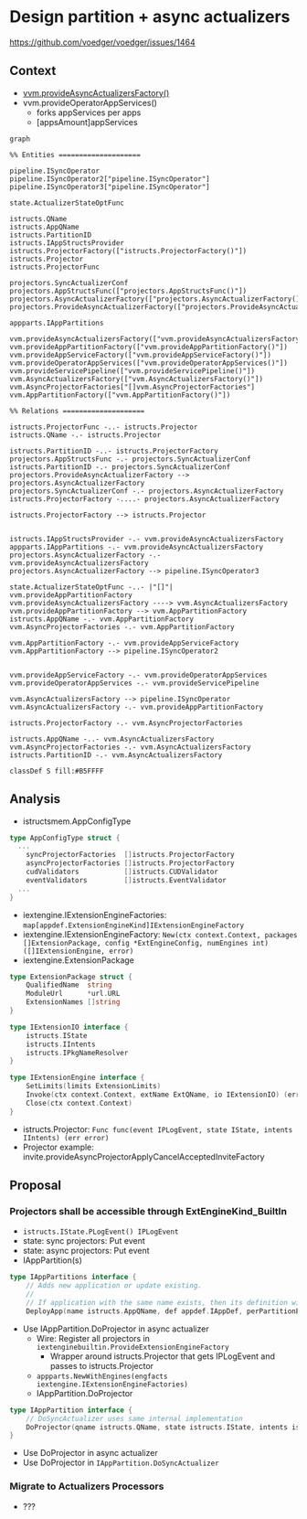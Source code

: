 # Design partition + async actualizers 

https://github.com/voedger/voedger/issues/1464

## Context

- [vvm.provideAsyncActualizersFactory()](https://github.com/voedger/voedger/blob/43469aef2ed4878dfa3cb7dca304c87350547a8d/pkg/vvm/wire_gen.go#L518)
- vvm.provideOperatorAppServices()
  - forks appServices per apps
  - [appsAmount]appServices

```mermaid
graph

%% Entities ====================

pipeline.ISyncOperator
pipeline.ISyncOperator2["pipeline.ISyncOperator"]
pipeline.ISyncOperator3["pipeline.ISyncOperator"]

state.ActualizerStateOptFunc

istructs.QName
istructs.AppQName
istructs.PartitionID
istructs.IAppStructsProvider
istructs.ProjectorFactory(["istructs.ProjectorFactory()"])
istructs.Projector
istructs.ProjectorFunc

projectors.SyncActualizerConf
projectors.AppStructsFunc(["projectors.AppStructsFunc()"])
projectors.AsyncActualizerFactory(["projectors.AsyncActualizerFactory()"])
projectors.ProvideAsyncActualizerFactory(["projectors.ProvideAsyncActualizerFactory()"])

appparts.IAppPartitions

vvm.provideAsyncActualizersFactory(["vvm.provideAsyncActualizersFactory()"]):::S
vvm.provideAppPartitionFactory(["vvm.provideAppPartitionFactory()"])
vvm.provideAppServiceFactory(["vvm.provideAppServiceFactory()"])
vvm.provideOperatorAppServices(["vvm.provideOperatorAppServices()"])
vvm.provideServicePipeline(["vvm.provideServicePipeline()"])
vvm.AsyncActualizersFactory(["vvm.AsyncActualizersFactory()"])
vvm.AsyncProjectorFactories["[]vvm.AsyncProjectorFactories"]
vvm.AppPartitionFactory(["vvm.AppPartitionFactory()"])

%% Relations ====================

istructs.ProjectorFunc -..- istructs.Projector
istructs.QName -.- istructs.Projector

istructs.PartitionID -..- istructs.ProjectorFactory
projectors.AppStructsFunc -.- projectors.SyncActualizerConf
istructs.PartitionID -.- projectors.SyncActualizerConf
projectors.ProvideAsyncActualizerFactory --> projectors.AsyncActualizerFactory
projectors.SyncActualizerConf -.- projectors.AsyncActualizerFactory
istructs.ProjectorFactory -....- projectors.AsyncActualizerFactory

istructs.ProjectorFactory --> istructs.Projector


istructs.IAppStructsProvider -.- vvm.provideAsyncActualizersFactory
appparts.IAppPartitions -.- vvm.provideAsyncActualizersFactory
projectors.AsyncActualizerFactory -.- vvm.provideAsyncActualizersFactory
projectors.AsyncActualizerFactory --> pipeline.ISyncOperator3

state.ActualizerStateOptFunc -..- |"[]"| vvm.provideAppPartitionFactory
vvm.provideAsyncActualizersFactory ----> vvm.AsyncActualizersFactory
vvm.provideAppPartitionFactory --> vvm.AppPartitionFactory
istructs.AppQName -.- vvm.AppPartitionFactory
vvm.AsyncProjectorFactories -.- vvm.AppPartitionFactory

vvm.AppPartitionFactory -.- vvm.provideAppServiceFactory
vvm.AppPartitionFactory --> pipeline.ISyncOperator2


vvm.provideAppServiceFactory -.- vvm.provideOperatorAppServices
vvm.provideOperatorAppServices -.- vvm.provideServicePipeline

vvm.AsyncActualizersFactory --> pipeline.ISyncOperator
vvm.AsyncActualizersFactory -.- vvm.provideAppPartitionFactory

istructs.ProjectorFactory -.- vvm.AsyncProjectorFactories

istructs.AppQName -..- vvm.AsyncActualizersFactory
vvm.AsyncProjectorFactories -.- vvm.AsyncActualizersFactory
istructs.PartitionID -.- vvm.AsyncActualizersFactory

classDef S fill:#B5FFFF
```

## Analysis


- istructsmem.AppConfigType
```go
type AppConfigType struct {
  ...
	syncProjectorFactories  []istructs.ProjectorFactory
	asyncProjectorFactories []istructs.ProjectorFactory
	cudValidators           []istructs.CUDValidator
	eventValidators         []istructs.EventValidator
  ...
}
```  
- iextengine.IExtensionEngineFactories: `map[appdef.ExtensionEngineKind]IExtensionEngineFactory`
- iextengine.IExtensionEngineFactory: `New(ctx context.Context, packages []ExtensionPackage, config *ExtEngineConfig, numEngines int) ([]IExtensionEngine, error)`
- iextengine.ExtensionPackage
```go
type ExtensionPackage struct {
	QualifiedName  string
	ModuleUrl      *url.URL
	ExtensionNames []string
}

type IExtensionIO interface {
	istructs.IState
	istructs.IIntents
	istructs.IPkgNameResolver
}

type IExtensionEngine interface {
	SetLimits(limits ExtensionLimits)
	Invoke(ctx context.Context, extName ExtQName, io IExtensionIO) (err error)
	Close(ctx context.Context)
}
```
- istructs.Projector: `Func func(event IPLogEvent, state IState, intents IIntents) (err error)`
- Projector example: invite.provideAsyncProjectorApplyCancelAcceptedInviteFactory

## Proposal

### Projectors shall be accessible through ExtEngineKind_BuiltIn

- `istructs.IState.PLogEvent() IPLogEvent`
- state: sync projectors: Put event
- state: async projectors: Put event
- IAppPartition(s)
```go
type IAppPartitions interface {
	// Adds new application or update existing.
	//
	// If application with the same name exists, then its definition will be updated.
	DeployApp(name istructs.AppQName, def appdef.IAppDef, perPartitionEngines [cluster.ProcessorKind]int, numPartitions int)

```
- Use IAppPartition.DoProjector in async actualizer
  - Wire: Register all projectors in `iextenginebuiltin.ProvideExtensionEngineFactory`
    - Wrapper around istructs.Projector that gets IPLogEvent and passes to istructs.Projector
  - `appparts.NewWithEngines(engfacts iextengine.IExtensionEngineFactories)`
  - IAppPartition.DoProjector
```go
type IAppPartition interface {
	// DoSyncActualizer uses same internal implementation
	DoProjector(qname istructs.QName, state istructs.IState, intents istructs.IIntents) (err error)
}  	
```
  - Use DoProjector in async actualizer
  - Use DoProjector in `IAppPartition.DoSyncActualizer`

### Migrate to Actualizers Processors

- ???
